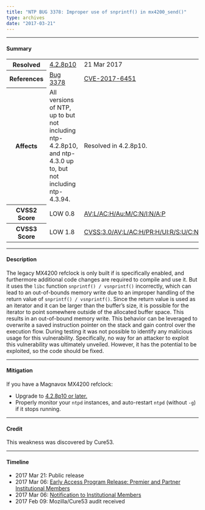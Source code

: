 ```yaml
---
title: "NTP BUG 3378: Improper use of snprintf() in mx4200_send()"
type: archives
date: "2017-03-21"
---
```


* * *

#### Summary

<table>
  <tbody>
	<tr>
		<th><b>Resolved</b></th>
		<td><a href="/support/securitynotice/4_2_8p10-release-announcement/">4.2.8p10</a></td>
		<td>21 Mar 2017</td>
	</tr>
	<tr>
		<th><b>References</b></th>
		<td><a href="https://bugs.ntp.org/show_bug.cgi?id=3378">Bug 3378</a></td>
		<td><a href="https://nvd.nist.gov/vuln/detail/CVE-2017-6451">CVE-2017-6451</a></td>
	</tr>
	<tr>
		<th><b>Affects</b></th>
		<td>All versions of NTP, up to but not including ntp-4.2.8p10,<br> and ntp-4.3.0 up to, but not including ntp-4.3.94.</td>
		<td>Resolved in 4.2.8p10.</td>
	</tr>
	<tr>
		<th><b>CVSS2 Score</b></th>
		<td>LOW 0.8</td>
		<td><a href="https://nvd.nist.gov/vuln-metrics/cvss/v2-calculator?calculator&version=2.0&vector=(AV:L/AC:H/Au:M/C:N/I:N/A:P)">AV:L/AC:H/Au:M/C:N/I:N/A:P</a></td>
	</tr>
	<tr>
		<th><b>CVSS3 Score<b></th>
		<td>LOW 1.8</td>
		<td><a href="https://www.first.org/cvss/calculator/3.0#CVSS:3.0/AV:L/AC:H/PR:H/UI:R/S:U/C:N/I:L/A:N">CVSS:3.0/AV:L/AC:H/PR:H/UI:R/S:U/C:N/I:L/A:N</a></td>
	</tr>	
  </tbody>	
</table>

* * *
    
#### Description 

The legacy MX4200 refclock is only built if is specifically enabled, and furthermore additional code changes are required to compile and use it. But it uses the `libc` function `snprintf() / vsnprintf()` incorrectly, which can lead to an out-of-bounds memory write due to an improper handling of the return value of `snprintf() / vsnprintf()`. Since the return value is used as an iterator and it can be larger than the buffer’s size, it is possible for the iterator to point somewhere outside of the allocated buffer space. This results in an out-of-bound memory write. This behavior can be leveraged to overwrite a saved instruction pointer on the stack and gain control over the execution flow. During testing it was not possible to identify any malicious usage for this vulnerability. Specifically, no way for an attacker to exploit this vulnerability was ultimately unveiled. However, it has the potential to be exploited, so the code should be fixed.

* * *
    
#### Mitigation

If you have a Magnavox MX4200 refclock:
* Upgrade to [4.2.8p10 or later.](/downloads/) 
* Properly monitor your `ntpd` instances, and auto-restart `ntpd` (without `-g`) if it stops running. 

* * *

#### Credit

This weakness was discovered by Cure53.

* * *

#### Timeline

* 2017 Mar 21: Public release
* 2017 Mar 06: [Early Access Program Release: Premier and Partner Institutional Members](https://www.nwtime.org/membership/benefits/)
* 2017 Mar 06: [Notification to Institutional Members](https://www.nwtime.org/membership/benefits/)
* 2017 Feb 09: Mozilla/Cure53 audit received